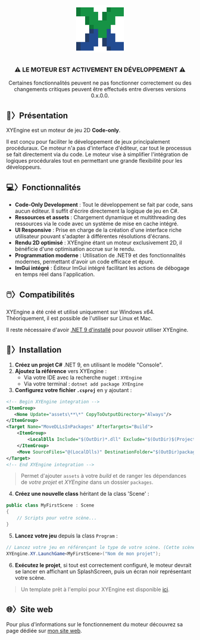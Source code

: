 ﻿<h1 align="center">

<a href="https://sinafproduction.xyz/projects/xyengine">![xy.png](assets/textures/xy.png)</a>

</h1>

<div align="center">

### ⚠️ LE MOTEUR EST ACTIVEMENT EN DÉVELOPPEMENT ⚠️

Certaines fonctionnalités peuvent ne pas fonctionner correctement ou des changements critiques peuvent être effectués entre diverses versions 0.x.0.0.

</div>

## 🐍〉Présentation

XYEngine est un moteur de jeu 2D **Code-only**.

Il est conçu pour faciliter le développement de jeux principalement procéduraux. Ce moteur n'a pas d'interface d'éditeur, car tout le processus se fait
directement via du code. Le moteur vise à simplifier l'intégration de logiques procédurales tout en permettant une grande flexibilité pour les développeurs.

## 💻〉Fonctionnalités

- **Code-Only Development** : Tout le développement se fait par code, sans aucun éditeur. Il suffit d'écrire directement la logique de jeu en C#.
- **Ressources et assets** : Chargement dynamique et multithreading des ressources via le code avec un système de mise en cache intégré.
- **UI Responsive** : Prise en charge de la création d'une interface riche utilisateur pouvant s'adapter à différentes résolutions d'écrans.
- **Rendu 2D optimisé** : XYEngine étant un moteur exclusivement 2D, il bénéficie d'une optimisation accrue sur le rendu.
- **Programmation moderne** : Utilisation de .NET9 et des fonctionnalités modernes, permettant d'avoir un code efficace et épuré.
- **ImGui intégré** : Éditeur ImGui intégré facilitant les actions de débogage en temps réel dans l'application.

## 🖱️〉Compatibilités

XYEngine a été créé et utilisé uniquement sur Windows x64. Théoriquement, il est possible de l'utiliser sur Linux et Mac.

Il reste nécessaire d'avoir [.NET 9 d'installé](https://dotnet.microsoft.com/fr-fr/download/dotnet) pour pouvoir utiliser XYEngine.

## 🚀〉Installation

1. **Créez un projet C#** .NET 9, en utilisant le modèle "Console".
2. **Ajoutez la référence** vers XYEngine :
    - Via votre IDE avec la recherche nuget : `XYEngine`
    - Via votre terminal : `dotnet add package XYEngine`
3. **Configurez votre fichier `.csproj`** en y ajoutant :

```xml
<!-- Begin XYEngine integration -->
<ItemGroup>
   <None Update="assets\**\*" CopyToOutputDirectory="Always"/>
</ItemGroup>
<Target Name="MoveDLLsInPackages" AfterTargets="Build">
    <ItemGroup>
        <LocalDlls Include="$(OutDir)*.dll" Exclude="$(OutDir)$(ProjectName).dll;$(OutDir)XYEngine.dll"/>
    </ItemGroup>
    <Move SourceFiles="@(LocalDlls)" DestinationFolder="$(OutDir)packages\%(RecursiveDir)"/>
</Target>
<!-- End XYEngine integration -->
```

> Permet d'ajouter `assets` à votre *build* et de ranger les dépendances de *votre projet* et *XYEngine* dans un dossier `packages`.

4. **Créez une nouvelle class** héritant de la class 'Scene' :

```csharp
public class MyFirstScene : Scene 
{
    // Scripts pour votre scène...
}
```

5. **Lancez votre jeu** depuis la class `Program` :

```csharp
// Lancez votre jeu en référençant le type de votre scène. (Cette scène sera la première à être affiché.)
XYEngine.XY.LaunchGame<MyFirstScene>("Nom de mon projet");
```

6. **Exécutez le projet**, si tout est correctement configuré, le moteur devrait se lancer en affichant un SplashScreen, puis un écran noir représentant votre
   scène.

> Un template prêt à l'emploi pour XYEngine est disponible [ici](https://github.com/MrSinaf/XYEngine.Template).

## 🌐〉Site web

Pour plus d'informations sur le fonctionnement du moteur découvrez sa page dédiée sur [mon site web](https://sinafproduction.xyz/projects/xyengine).